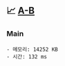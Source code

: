 ## 📈 [A-B](https://www.acmicpc.net/problem/1001)

### Main

```text
- 메모리: 14252 KB
- 시간: 132 ms
```

